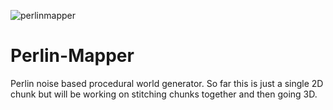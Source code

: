 ![perlinmapper](https://github.com/peejcodes/Perlin-Mapper/assets/130196840/5ad1ee5c-ae35-4941-8041-4598c7ab91bb)

# Perlin-Mapper
Perlin noise based procedural world generator. So far this is just a single 2D chunk but will be working on stitching chunks together and then going 3D.
